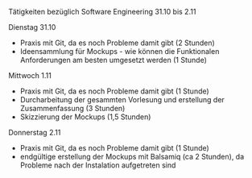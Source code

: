 Tätigkeiten bezüglich Software Engineering 31.10 bis 2.11

Dienstag 31.10
- Praxis mit Git, da es noch Probleme damit gibt (2 Stunden)
- Ideensammlung für Mockups - wie können die Funktionalen Anforderungen am besten 
  umgesetzt werden (1 Stunde)

Mittwoch 1.11
- Praxis mit Git, da es noch Probleme damit gibt (1 Stunde)
- Durcharbeitung der gesammten Vorlesung und erstellung der Zusammenfassung (3 Stunden)
- Skizzierung der Mockups (1,5 Stunden)

Donnerstag 2.11
- Praxis mit Git, da es noch Probleme damit gibt (1 Stunde)
- endgültige erstellung der Mockups mit Balsamiq (ca 2 Stunden), da Probleme nach der
  Instalation aufgetreten sind
